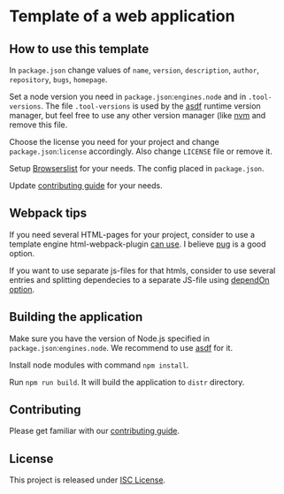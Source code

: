 # Template of a web application

## How to use this template

In `package.json` change values of `name`, `version`, `description`, `author`, `repository`, `bugs`, `homepage`.

Set a node version you need in `package.json`:`engines.node` and in `.tool-versions`.
The file `.tool-versions` is used by the [asdf](https://asdf-vm.com) runtime version manager, but feel free to use any other version manager (like [nvm](https://github.com/nvm-sh/nvm) and remove this file.

Choose the license you need for your project and change `package.json`:`license` accordingly. Also change `LICENSE` file or remove it.

Setup [Browserslist](https://browsersl.ist) for your needs. The config placed in `package.json`.

Update [contributing guide](./CONTRIBUTING.md) for your needs.


## Webpack tips

If you need several HTML-pages for your project, consider to use a template engine html-webpack-plugin [can use](https://github.com/jantimon/html-webpack-plugin/blob/main/docs/template-option.md). I believe [pug](https://pugjs.org/) is a good option.

If you want to use separate js-files for that htmls, consider to use several entries and splitting dependecies to a separate JS-file using [dependOn option](https://webpack.js.org/guides/code-splitting/#prevent-duplication).

## Building the application

Make sure you have the version of Node.js specified in `package.json`:`engines.node`.
We recommend to use [asdf](https://asdf-vm.com) for it.

Install node modules with command `npm install`.

Run `npm run build`.
It will build the application to `distr` directory.


## Contributing

Please get familiar with our [contributing guide](./CONTRIBUTING.md).


## License

This project is released under [ISC License](https://opensource.org/licenses/ISC).
